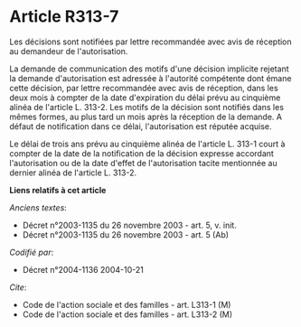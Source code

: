 # Article R313-7

Les décisions sont notifiées par lettre recommandée avec avis de réception au demandeur de l'autorisation.

La demande de communication des motifs d'une décision implicite rejetant la demande d'autorisation est adressée à l'autorité
compétente dont émane cette décision, par lettre recommandée avec avis de réception, dans les deux mois à compter de la date
d'expiration du délai prévu au cinquième alinéa de l'article L. 313-2. Les motifs de la décision sont notifiés dans les mêmes
formes, au plus tard un mois après la réception de la demande. A défaut de notification dans ce délai, l'autorisation est
réputée acquise.

Le délai de trois ans prévu au cinquième alinéa de l'article L. 313-1 court à compter de la date de la notification de la
décision expresse accordant l'autorisation ou de la date d'effet de l'autorisation tacite mentionnée au dernier alinéa de
l'article L. 313-2.

**Liens relatifs à cet article**

_Anciens textes_:

  - Décret n°2003-1135 du 26 novembre 2003 - art. 5, v. init.
  - Décret n°2003-1135 du 26 novembre 2003 - art. 5 (Ab)

_Codifié par_:

  - Décret n°2004-1136 2004-10-21

_Cite_:

  - Code de l'action sociale et des familles - art. L313-1 (M)
  - Code de l'action sociale et des familles - art. L313-2 (M)
